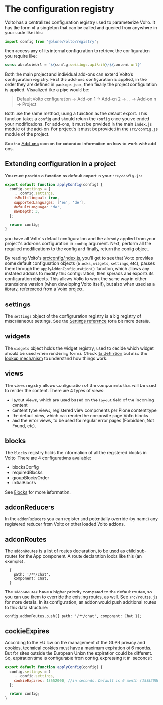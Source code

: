 # The configuration registry

Volto has a centralized configuration registry used to parameterize Volto. It has the
form of a singleton that can be called and queried from anywhere in your code like this:

```js
import config from '@plone/volto/registry';
```

then access any of its internal configuration to retrieve the configuration you require
like:

```js
const absoluteUrl = `${config.settings.apiPath}/${content.url}`
```

Both the main project and individual add-ons can extend Volto's configuration registry.
First the add-ons configuration is applied, in the order they are defined in 
`package.json`, then finally the project configuration is applied. Visualized like
a pipe would be:

> Default Volto configuration -> Add-on 1 -> Add-on 2 -> ... -> Add-on n -> Project

Both use the same method, using a function as the default export. This function takes a
`config` and should return the `config` once you've ended your modifications. For
add-ons, it must be provided in the main `index.js` module of the add-on. For project's
it must be provided in the `src/config.js` module of the project.

See the [Add-ons](/addons) section for extended information on how to work with add-ons.

## Extending configuration in a project

You must provide a function as default export in your `src/config.js`:

```js
export default function applyConfig(config) {
  config.settings = {
    ...config.settings,
    isMultilingual: true,
    supportedLanguages: ['en', 'de'],
    defaultLanguage: 'de',
    navDepth: 3,
  };

  return config;
}
```

you have all Volto's default configuration and the already applied from your project's
add-ons configuration in `config` argument. Next, perform all the required modifications
to the config and finally, return the config object.

By reading Volto's
[src/config/index.js](https://github.com/plone/volto/tree/master/src/config/index.js),
you'll get to see that Volto provides some default configuration objects
(`blocks`, `widgets`, `settings`, etc), passes them through the
`applyAddonConfiguration()` function, which allows any installed addons to
modify this configuration, then spreads and exports its configuration objects.
This allows Volto to work the same way in either standalone version (when
developing Volto itself), but also when used as a library, referenced from
a Volto project.

## settings

The `settings` object of the configruration registry is a big registry of miscellaneous
settings. See the [Settings reference](/configuration/settings-reference) for
a bit more details.

## widgets

The `widgets` object holds the widget registry, used to decide which widget
should be used when rendering forms. Check [its
definition](https://github.com/plone/volto/blob/master/src/config/Widgets.jsx)
but also the [lookup
mechanism](https://github.com/plone/volto/blob/6fd62cb2860bc7cf3cb7c36ea86bfd8bd03247d9/src/components/manage/Form/Field.jsx#L112)
to understand how things work.

## views

The `views` registry allows configuration of the components that will be used
to render the content. There are 4 types of views:

- layout views, which are used based on the `layout` field of the incoming
  content
- content type views, registered view components per Plone content type
- the default view, which can render the composite page Volto blocks
- and the error views, to be used for regular error pages (Forbidden, Not
  Found, etc).

## blocks

The `blocks` registry holds the information of all the registered blocks in Volto. There are 4 configurations available:

- blocksConfig
- requiredBlocks
- groupBlocksOrder
- initialBlocks

See [Blocks](/blocks/settings) for more information.

## addonReducers

In the `addonReducers` you can register and potentially override (by name) any
registered reducer from Volto or other loaded Volto addons.

## addonRoutes

The `addonRoutes` is a list of routes declaration, to be used as child
sub-routes for the App component. A route declaration looks like this (an
example):

```
  {
    path: '/**/chat',
    component: Chat,
  }
```

The `addonRoutes` have a higher priority compared to the default routes, so you
can use them to override the existing routes, as well. See `src/routes.js` for
more details. In its configuration, an addon would push additional routes to
this data structure:

```
config.addonRoutes.push({ path: '/**/chat', component: Chat });
```

## cookieExpires
According to the EU law on the management of the GDPR privacy and cookies, technical cookies must have a maximum expiration of 6 months.
But for sites outside the European Union the expiration could be different. So, expiration time is configurable from config, expressing it in 'seconds':

```js
export default function applyConfig(config) {
  config.settings = {
    ...config.settings,
    cookieExpires: 15552000, //in seconds. Default is 6 month (15552000)
  };

  return config;
}
